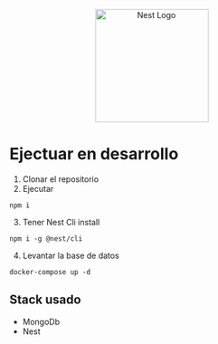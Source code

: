 <p align="center">
  <a href="http://nestjs.com/" target="blank"><img src="https://nestjs.com/img/logo-small.svg" width="200" alt="Nest Logo" /></a>
</p>

# Ejectuar en desarrollo 

1. Clonar el repositorio
2. Ejecutar

```
npm i
```

3. Tener Nest Cli install
```
npm i -g @nest/cli
```

4. Levantar la base de datos
```
docker-compose up -d
```

## Stack usado
* MongoDb
* Nest
